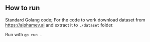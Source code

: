 ## How to run

Standard Golang code;
For the code to work download dataset from https://alphamev.ai and extract it to `./dataset` folder.

Run with `go run .`
